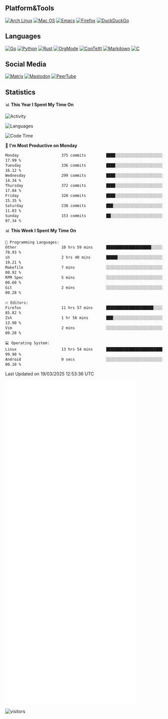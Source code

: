 ## Platform&Tools

[![Arch Linux](https://img.shields.io/badge/ArchLinux-1793D1?logo=arch-linux&logoColor=fff&style=flat-square)](https://archlinux.org/)
[![Mac OS](https://img.shields.io/badge/MacOS-000000?style=flat-square&logo=macos&logoColor=F0F0F0)](https://www.apple.com/macos/)
[![Emacs](https://img.shields.io/badge/Emacs-%237F5AB6.svg?&style=flat-square&logo=gnu-emacs&logoColor=white)](https://www.gnu.org/software/emacs/)
[![Firefox](https://img.shields.io/badge/Firefox-FF7139?style=flat-square&logo=Firefox-Browser&logoColor=white)](https://firefox.com/)
[![DuckDuckGo](https://img.shields.io/badge/DuckDuckGo-DE5833?style=flat-square&logo=DuckDuckGo&logoColor=white)](https://duckduckgo.com/)

## Languages

[![Go](https://img.shields.io/badge/Golang-%2300ADD8.svg?style=flat-square&logo=go&logoColor=white)](https://golang.org/)
[![Python](https://img.shields.io/badge/Python-3670A0?style=flat-square&logo=python&logoColor=ffdd54)](https://www.python.org/)
[![Rust](https://img.shields.io/badge/Rust-%23000000.svg?style=flat-square&logo=rust&logoColor=white)](https://www.rust-lang.org/)
[![OrgMode](https://img.shields.io/badge/OrgMode-%23000000.svg?style=flat-square&logo=org&logoColor=white)](https://orgmode.org/)
[![ConTeXt](https://img.shields.io/badge/ConTeXt-%23008080.svg?style=flat-square&logo=latex&logoColor=white)](https://contextgarden.net/)
[![Markdown](https://img.shields.io/badge/MarkDown-%23000000.svg?style=flat-square&logo=markdown&logoColor=white)](https://daringfireball.net/projects/markdown/)
[![C](https://img.shields.io/badge/C-%2300599C.svg?style=flat-square&logo=c&logoColor=white)](https://www.iso.org/standard/74528.html)

## Social Media
<!--[![Telegram](https://img.shields.io/badge/SteamedFish-2CA5E0?style=social&logo=telegram&logoColor=white)](https://t.me/SteamedFish)-->

[![Matrix](https://img.shields.io/badge/SteamedFish-2CA5E0?style=social&logo=matrix&logoColor=black)](https://matrix.to/#/@i:steamedfish.org)
[![Mastodon](https://img.shields.io/mastodon/follow/109596467238113271?domain=https%3A%2F%2Fmastodon.steamedfish.org%2F&style=social)](https://steamedfish.org/@SteamedFish)
[![PeerTube](https://img.shields.io/badge/PeerTube-23000000.svg?logo=peertube&style=social)](https://peertube.steamedfish.org/)

## Statistics


📊 **This Year I Spent My Time On** 

![Activity](https://wakatime.com/share/@SteamedFish/7529f30a-f1b7-40a4-8d09-e6d855cb7a13.png)

![Languages](https://wakatime.com/share/@SteamedFish/1c5e5366-0e9e-40d8-ac85-d630f61b69c6.svg)

<!--START_SECTION:waka-->
![Code Time](http://img.shields.io/badge/Code%20Time-4%2C376%20hrs%2058%20mins-blue)

📅 **I'm Most Productive on Monday** 

```text
Monday                   375 commits         ████░░░░░░░░░░░░░░░░░░░░░   17.99 % 
Tuesday                  336 commits         ████░░░░░░░░░░░░░░░░░░░░░   16.12 % 
Wednesday                299 commits         ████░░░░░░░░░░░░░░░░░░░░░   14.34 % 
Thursday                 372 commits         ████░░░░░░░░░░░░░░░░░░░░░   17.84 % 
Friday                   320 commits         ████░░░░░░░░░░░░░░░░░░░░░   15.35 % 
Saturday                 230 commits         ███░░░░░░░░░░░░░░░░░░░░░░   11.03 % 
Sunday                   153 commits         ██░░░░░░░░░░░░░░░░░░░░░░░   07.34 % 
```


📊 **This Week I Spent My Time On** 

```text
💬 Programming Languages: 
Other                    10 hrs 59 mins      ████████████████████░░░░░   78.93 % 
sh                       2 hrs 40 mins       █████░░░░░░░░░░░░░░░░░░░░   19.21 % 
Makefile                 7 mins              ░░░░░░░░░░░░░░░░░░░░░░░░░   00.92 % 
RPM Spec                 5 mins              ░░░░░░░░░░░░░░░░░░░░░░░░░   00.60 % 
Git                      2 mins              ░░░░░░░░░░░░░░░░░░░░░░░░░   00.28 % 

🔥 Editors: 
Firefox                  11 hrs 57 mins      █████████████████████░░░░   85.82 % 
Zsh                      1 hr 56 mins        ███░░░░░░░░░░░░░░░░░░░░░░   13.90 % 
Vim                      2 mins              ░░░░░░░░░░░░░░░░░░░░░░░░░   00.28 % 

💻 Operating System: 
Linux                    13 hrs 54 mins      █████████████████████████   99.90 % 
Android                  0 secs              ░░░░░░░░░░░░░░░░░░░░░░░░░   00.10 % 
```


 Last Updated on 19/03/2025 12:53:36 UTC
<!--END_SECTION:waka-->


![Metrics](https://github.com/SteamedFish/SteamedFish/blob/master/github-metrics.svg)


![visitors](https://visitor-badge.laobi.icu/badge?page_id=SteamedFish.SteamedFish)
